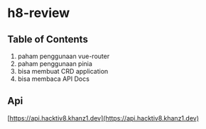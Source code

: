 # h8-review

## Table of Contents
1. paham penggunaan vue-router
2. paham penggunaan pinia
3. bisa membuat CRD application
4. bisa membaca API Docs
   
## Api

[https://api.hacktiv8.khanz1.dev](https://api.hacktiv8.khanz1.dev)